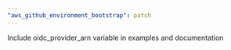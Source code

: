 ```yaml
---
"aws_github_environment_bootstrap": patch
---
```


Include oidc_provider_arn variable in examples and documentation
